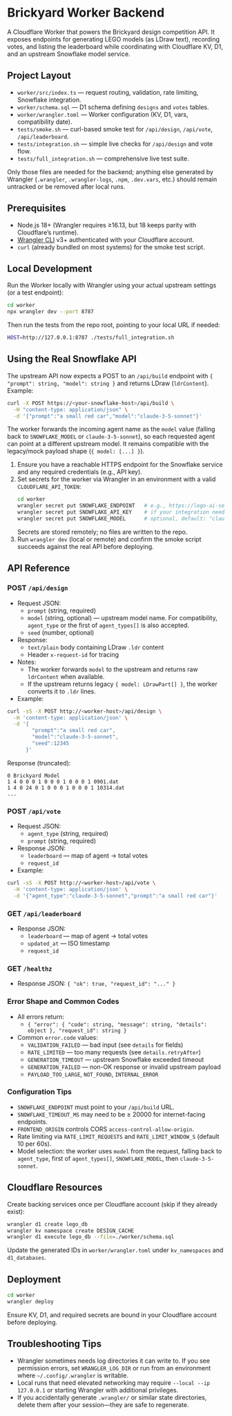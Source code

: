 # Brickyard Worker Backend

A Cloudflare Worker that powers the Brickyard design competition API. It exposes endpoints for generating LEGO models (as LDraw text), recording votes, and listing the leaderboard while coordinating with Cloudflare KV, D1, and an upstream Snowflake model service.

## Project Layout
- `worker/src/index.ts` — request routing, validation, rate limiting, Snowflake integration.
- `worker/schema.sql` — D1 schema defining `designs` and `votes` tables.
- `worker/wrangler.toml` — Worker configuration (KV, D1, vars, compatibility date).
- `tests/smoke.sh` — curl-based smoke test for `/api/design`, `/api/vote`, `/api/leaderboard`.
- `tests/integration.sh` — simple live checks for `/api/design` and vote flow.
- `tests/full_integration.sh` — comprehensive live test suite.

Only those files are needed for the backend; anything else generated by Wrangler (`.wrangler`, `.wrangler-logs`, `.npm`, `.dev.vars`, etc.) should remain untracked or be removed after local runs.

## Prerequisites
- Node.js 18+ (Wrangler requires ≥16.13, but 18 keeps parity with Cloudflare’s runtime).
- [Wrangler CLI](https://developers.cloudflare.com/workers/wrangler/install-and-update/) v3+ authenticated with your Cloudflare account.
- `curl` (already bundled on most systems) for the smoke test script.

## Local Development
Run the Worker locally with Wrangler using your actual upstream settings (or a test endpoint):
```sh
cd worker
npx wrangler dev --port 8787
```
Then run the tests from the repo root, pointing to your local URL if needed:
```sh
HOST=http://127.0.0.1:8787 ./tests/full_integration.sh
```

## Using the Real Snowflake API
The upstream API now expects a POST to an `/api/build` endpoint with `{ "prompt": string, "model": string }` and returns LDraw (`ldrContent`). Example:
```sh
curl -X POST https://<your-snowflake-host>/api/build \
  -H "content-type: application/json" \
  -d '{"prompt":"a small red car","model":"claude-3-5-sonnet"}'
```

The worker forwards the incoming agent name as the `model` value (falling back to `SNOWFLAKE_MODEL` or `claude-3-5-sonnet`), so each requested agent can point at a different upstream model. It remains compatible with the legacy/mock payload shape (`{ model: [...] }`).

1. Ensure you have a reachable HTTPS endpoint for the Snowflake service and any required credentials (e.g., API key).
2. Set secrets for the worker via Wrangler in an environment with a valid `CLOUDFLARE_API_TOKEN`:
   ```sh
   cd worker
   wrangler secret put SNOWFLAKE_ENDPOINT   # e.g., https://lego-ai-service-.../api/build
   wrangler secret put SNOWFLAKE_API_KEY    # if your integration needs it
   wrangler secret put SNOWFLAKE_MODEL      # optional, default: "claude-3-5-sonnet"
   ```
   Secrets are stored remotely; no files are written to the repo.
3. Run `wrangler dev` (local or remote) and confirm the smoke script succeeds against the real API before deploying.

## API Reference

### POST `/api/design`
- Request JSON:
  - `prompt` (string, required)
  - `model` (string, optional) — upstream model name. For compatibility, `agent_type` or the first of `agent_types[]` is also accepted.
  - `seed` (number, optional)
- Response:
  - `text/plain` body containing LDraw `.ldr` content
  - Header `x-request-id` for tracing
- Notes:
  - The worker forwards `model` to the upstream and returns raw `ldrContent` when available.
  - If the upstream returns legacy `{ model: LDrawPart[] }`, the worker converts it to `.ldr` lines.
- Example:
```sh
curl -sS -X POST http://<worker-host>/api/design \
  -H 'content-type: application/json' \
  -d '{
        "prompt":"a small red car",
        "model":"claude-3-5-sonnet",
        "seed":12345
      }'
```
Response (truncated):
```
0 Brickyard Model
1 4 0 0 0 1 0 0 0 1 0 0 0 1 0901.dat
1 4 0 24 0 1 0 0 0 1 0 0 0 1 10314.dat
...
```

### POST `/api/vote`
- Request JSON:
  - `agent_type` (string, required)
  - `prompt` (string, required)
- Response JSON:
  - `leaderboard` — map of agent → total votes
  - `request_id`
- Example:
```sh
curl -sS -X POST http://<worker-host>/api/vote \
  -H 'content-type: application/json' \
  -d '{"agent_type":"claude-3-5-sonnet","prompt":"a small red car"}'
```

### GET `/api/leaderboard`
- Response JSON:
  - `leaderboard` — map of agent → total votes
  - `updated_at` — ISO timestamp
  - `request_id`

### GET `/healthz`
- Response JSON: `{ "ok": true, "request_id": "..." }`

### Error Shape and Common Codes
- All errors return:
  - `{ "error": { "code": string, "message": string, "details": object }, "request_id": string }`
- Common `error.code` values:
  - `VALIDATION_FAILED` — bad input (see `details` for fields)
  - `RATE_LIMITED` — too many requests (see `details.retryAfter`)
  - `GENERATION_TIMEOUT` — upstream Snowflake exceeded timeout
  - `GENERATION_FAILED` — non-OK response or invalid upstream payload
  - `PAYLOAD_TOO_LARGE`, `NOT_FOUND`, `INTERNAL_ERROR`

### Configuration Tips
- `SNOWFLAKE_ENDPOINT` must point to your `/api/build` URL.
- `SNOWFLAKE_TIMEOUT_MS` may need to be ≥ 20000 for internet-facing endpoints.
- `FRONTEND_ORIGIN` controls CORS `access-control-allow-origin`.
- Rate limiting via `RATE_LIMIT_REQUESTS` and `RATE_LIMIT_WINDOW_S` (default 10 per 60s).
- Model selection: the worker uses `model` from the request, falling back to `agent_type`, first of `agent_types[]`, `SNOWFLAKE_MODEL`, then `claude-3-5-sonnet`.

## Cloudflare Resources
Create backing services once per Cloudflare account (skip if they already exist):
```sh
wrangler d1 create lego_db
wrangler kv namespace create DESIGN_CACHE
wrangler d1 execute lego_db --file=./worker/schema.sql
```
Update the generated IDs in `worker/wrangler.toml` under `kv_namespaces` and `d1_databases`.

## Deployment
```sh
cd worker
wrangler deploy
```
Ensure KV, D1, and required secrets are bound in your Cloudflare account before deploying.

## Troubleshooting Tips
- Wrangler sometimes needs log directories it can write to. If you see permission errors, set `WRANGLER_LOG_DIR` or run from an environment where `~/.config/.wrangler` is writable.
- Local runs that need elevated networking may require `--local --ip 127.0.0.1` or starting Wrangler with additional privileges.
- If you accidentally generate `.wrangler/` or similar state directories, delete them after your session—they are safe to regenerate.
